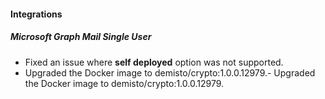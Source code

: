 
#### Integrations
##### Microsoft Graph Mail Single User
- Fixed an issue where **self deployed** option was not supported. 
- Upgraded the Docker image to demisto/crypto:1.0.0.12979.- Upgraded the Docker image to demisto/crypto:1.0.0.12979.